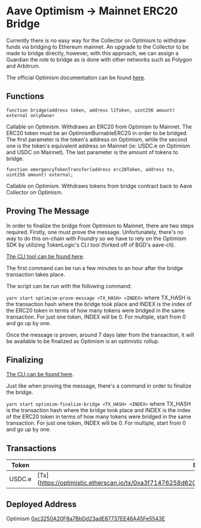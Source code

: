 # Aave Optimism -> Mainnet ERC20 Bridge

Currently there is no easy way for the Collector on Optimism to withdraw funds via bridging to Ethereum mainnet. An upgrade to the Collector to be made to bridge directly, however, with this approach, we can assign a Guardian the role to bridge as is done with other networks such as Polygon and Arbitrum.

The official Optimism documentation can be found [here](https://docs.optimism.io/builders/app-developers/bridging/standard-bridge).

## Functions

`function bridge(address token, address l1Token, uint256 amount) external onlyOwner`

Callable on Optimism. Withdraws an ERC20 from Optimism to Mainnet. The ERC20 token must be an OptimismBurnableERC20 in order to be bridged.
The first parameter is the token's address on Optimism, while the second one is the token's equivalent address on Mainnet (ie: USDC.e on Optimism and USDC on Mainnet). The last parameter is the amount of tokens to bridge.

`function emergencyTokenTransfer(address erc20Token, address to, uint256 amount) external;`

Callable on Optimism. Withdraws tokens from bridge contract back to Aave Collector on Optimism.

## Proving The Message

In order to finalize the bridge from Optimism to Mainnet, there are two steps required. Firstly, one must prove the message. Unfortunately, there's no way to do this on-chain with Foundry so we have to rely on the Optimism SDK by utilizing TokenLogic's CLI tool (forked off of BGD's aave-cli).

[The CLI tool can be found here](https://github.com/TokenLogic-com-au/aave-cli-tools).

The first command can be run a few minutes to an hour after the bridge transaction takes place.

The script can be run with the following command:

`yarn start optimism-prove-message <TX_HASH> <INDEX>` where TX_HASH is the transaction hash where the bridge took place and INDEX is the index of the ERC20 token in terms of how many tokens were bridged in the same transaction. For just one token, INDEX will be 0. For multiple, start from 0 and go up by one.

Once the message is proven, around 7 days later from the transaction, it will be available to be finalized as Optimism is an optimistic rollup.

## Finalizing

[The CLI can be found here](https://github.com/TokenLogic-com-au/aave-cli-tools).

Just like when proving the message, there's a command in order to finalize the bridge.

`yarn start optimism-finalize-bridge <TX_HASH> <INDEX>` where TX_HASH is the transaction hash where the bridge took place and INDEX is the index of the ERC20 token in terms of how many tokens were bridged in the same transaction. For just one token, INDEX will be 0. For multiple, start from 0 and go up by one.

## Transactions

| Token  | Bridge                                                                                                     | Prove                                                                    | Finalize                                                                                        |
| ------ | ---------------------------------------------------------------------------------------------------------- | ------------------------------------------------------------------------ | ----------------------------------------------------------------------------------------------- |
| USDC.e | [Tx](https://optimistic.etherscan.io/tx/0xa3f71476258d6204471c51f5caf77f0a82222e8fca66f1e0f76fa83744924cf0 | [Tx](0xf9a44f58bac1bee523f8005d0170681deacda3c4a1a48d794e8701525f272a9c) | [Tx](https://etherscan.io/tx/0x6fd6177120755ddc3ce896c60e4a861c3a06196d26f385de13b470750651a6a1 |

## Deployed Address

Optimism [0xc3250A20F8a7BbDd23adE87737EE46A45Fe5543E](https://optimistic.etherscan.io/address/0xc3250a20f8a7bbdd23ade87737ee46a45fe5543e)
